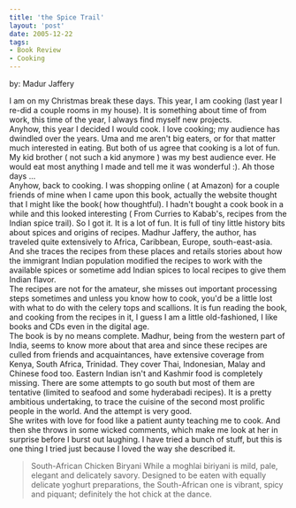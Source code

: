 ```yaml
---
title: 'the Spice Trail'
layout: 'post'
date: 2005-12-22
tags: 
- Book Review
- Cooking
---
```

<!--more-->
by: Madur Jaffery


 I am on my Christmas break these days. This year, I am cooking (last year I re-did a couple rooms in my house). It is something about time of from work, this time of the year, I always find myself new projects. <br>
Anyhow, this year I decided I would cook. I love cooking; my audience has dwindled over the years. Uma and me aren't big eaters, or for that matter much interested in eating. But both of us agree that cooking is a lot of fun. My kid brother ( not such a kid anymore ) was my best audience ever. He would eat most anything I made and tell me it was wonderful :). Ah those days ...<br> 
Anyhow, back to cooking. I was shopping online ( at Amazon) for a couple friends of mine when I came upon this book, actually the website thought that I might like the book( how thoughtful). I hadn't bought a cook book in a while and this looked interesting ( From Curries to Kabab's, recipes from the Indian spice trail). So I got it. It is a lot of fun. It is full of tiny little history bits about spices and origins of recipes. Madhur Jaffery, the author, has traveled quite extensively to Africa, Caribbean, Europe, south-east-asia. And she traces the recipes from these places and retails stories about how the immigrant Indian population modified the recipes to work with the available spices or sometime add Indian spices to local recipes to give them Indian flavor. <br>
The recipes are not for the amateur, she misses out important processing steps sometimes and unless you know how to cook, you'd be a little lost with what to do with the celery tops and scallions. It is fun reading the book, and cooking from the recipes in it, I guess I am a little old-fashioned, I like books and CDs even in the digital age. <br>
The book is by no means complete. Madhur, being from the western part of India, seems to know more about that area and since these recipes are culled from friends and acquaintances, have extensive coverage from Kenya, South Africa, Trinidad. They cover Thai, Indonesian, Malay and Chinese food too. Eastern Indian isn't and Kashmir food is completely missing. There are some attempts to go south but most of them are tentative (limited to seafood and some hyderabadi recipes). It is a pretty ambitious undertaking, to trace the cuisine of the second most prolific people in the world. And the attempt is very good. <br>
She writes with love for food like a patient aunty teaching me to cook. And then she throws in some wicked comments, which make me look at her in surprise before I burst out laughing. I have tried a bunch of stuff, but this is one thing I tried just because I loved the way she described it. <br>
<blockquote>
South-African Chicken Biryani While a moghlai biriyani is mild, pale, elegant and delicately savory. Designed to be eaten with equally delicate yoghurt preparations, the South-African one is vibrant, spicy and piquant; definitely the hot chick at the dance.</blockquote>
